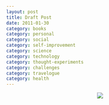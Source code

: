 ```yaml
---
layout: post
title: Draft Post
date: 2011-01-30
category: books
category: personal
category: social
category: self-improvement
category: science
category: technology
category: thought-experiments
category: challenges
category: travelogue
category: health
---
```


<div style="text-align: center;">
<img src="{{site.img-url}}/Premkumar-Masilamani.jpg"/>
</div>


